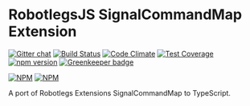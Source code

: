 RobotlegsJS SignalCommandMap Extension
===

[![Gitter chat](https://badges.gitter.im/RobotlegsJS/RobotlegsJS.svg)](https://gitter.im/RobotlegsJS/RobotlegsJS)
[![Build Status](https://secure.travis-ci.org/RobotlegsJS/RobotlegsJS-SignalCommandMap.svg?branch=master)](https://travis-ci.org/RobotlegsJS/RobotlegsJS-SignalCommandMap)
[![Code Climate](https://codeclimate.com/github/RobotlegsJS/RobotlegsJS-SignalCommandMap/badges/gpa.svg)](https://codeclimate.com/github/RobotlegsJS/RobotlegsJS-SignalCommandMap)
[![Test Coverage](https://codeclimate.com/github/RobotlegsJS/RobotlegsJS-SignalCommandMap/badges/coverage.svg)](https://codeclimate.com/github/RobotlegsJS/RobotlegsJS-SignalCommandMap/coverage)
[![npm version](https://badge.fury.io/js/%40robotlegsjs%2Fsignalcommandmap.svg)](https://badge.fury.io/js/%40robotlegsjs%2Fsignalcommandmap)
[![Greenkeeper badge](https://badges.greenkeeper.io/GoodgameStudios/RobotlegsJS-SignalCommandMap.svg)](https://greenkeeper.io/)

[![NPM](https://nodei.co/npm/robotlegs-signalcommandmap.png?downloads=true&downloadRank=true)](https://nodei.co/npm/robotlegs-signalcommandmap/)
[![NPM](https://nodei.co/npm-dl/robotlegs-signalcommandmap.png?months=9&height=3)](https://nodei.co/npm/robotlegs-signalcommandmap/)

A port of Robotlegs Extensions SignalCommandMap to TypeScript.